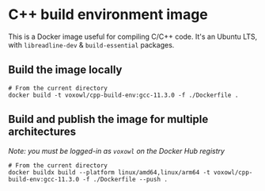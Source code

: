 # C++ build environment image

This is a Docker image useful for compiling C/C++ code.
It's an Ubuntu LTS, with `libreadline-dev` & `build-essential` packages.

## Build the image locally

```shell
# From the current directory
docker build -t voxowl/cpp-build-env:gcc-11.3.0 -f ./Dockerfile .
```

## Build and publish the image for multiple architectures

*Note: you must be logged-in as `voxowl` on the Docker Hub registry*

```shell
# From the current directory
docker buildx build --platform linux/amd64,linux/arm64 -t voxowl/cpp-build-env:gcc-11.3.0 -f ./Dockerfile --push .
```
